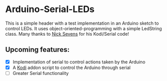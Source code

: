 # Arduino-Serial-LEDs #
This is a simple header with a test implementation in an Arduino sketch to control LEDs. It uses object-oriented-programming with a simple LedString class. Many thanks to [Nick Sevens](http://www.nicksevens.com/) for his Kodi/Serial code!

## Upcoming features: ##
- [x] Implementation of serial to control actions taken by the Arduino
- [x] A [Kodi](https://kodi.tv) addon script to control the Arduino through serial
- [ ] Greater Serial functionality